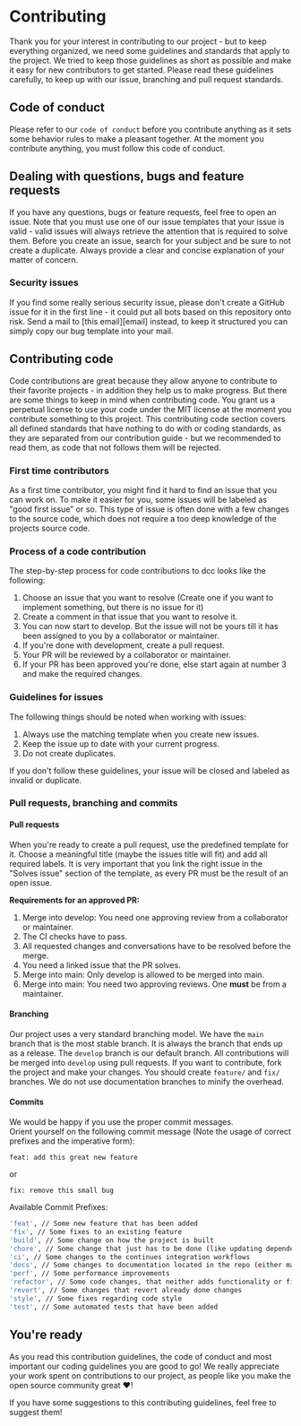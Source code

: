 # Contributing

Thank you for your interest in contributing to our project - but to keep everything organized, we need some guidelines
and standards that apply to the project.
We tried to keep those guidelines as short as possible and make it easy for new contributors to get started. Please read
these guidelines carefully, to keep up with our issue, branching and pull request standards.

## Code of conduct

Please refer to our `code of conduct` before you contribute anything as it sets
some behavior rules to make a pleasant together. At the moment you contribute anything, you must follow this code of
conduct.

## Dealing with questions, bugs and feature requests

If you have any questions, bugs or feature requests, feel free to open an issue.
Note that you must use one of our issue templates that your issue is valid - valid issues will always retrieve the
attention that is required to solve them.
Before you create an issue, search for your subject and be sure to not create a duplicate. Always provide a clear and
concise explanation of your matter of concern.

### Security issues

If you find some really serious security issue, please don't create a GitHub issue for it in the first line - it could
put all bots based on this repository onto risk.
Send a mail to [this email][email] instead, to keep it structured you can simply copy our bug template into your
mail.

## Contributing code

Code contributions are great because they allow anyone to contribute to their favorite projects - in addition they help
us to make progress. But there are some things to keep in mind when contributing code. You grant us a perpetual license
to use your code under the MIT license at the moment you contribute something to this project. This contributing code
section covers all defined standards that have nothing to do with or coding standards, as they are separated from our
contribution guide - but we recommended to read them, as code that not follows them will be rejected.

### First time contributors

As a first time contributor, you might find it hard to find an issue that you can work on. To make it easier for you,
some issues will be labeled as "good first issue" or so.
This type of issue is often done with a few changes to the source code, which does not require a too deep knowledge of
the projects source code.

### Process of a code contribution

The step-by-step process for code contributions to dcc looks like the following:

1. Choose an issue that you want to resolve (Create one if you want to implement something, but there is no issue for
   it)
2. Create a comment in that issue that you want to resolve it.
3. You can now start to develop. But the issue will not be yours till it has been assigned to you by a collaborator or
   maintainer.
4. If you're done with development, create a pull request.
5. Your PR will be reviewed by a collaborator or maintainer.
6. If your PR has been approved you're done, else start again at number 3 and make the required changes.

### Guidelines for issues

The following things should be noted when working with issues:

1. Always use the matching template when you create new issues.
2. Keep the issue up to date with your current progress.
3. Do not create duplicates.

If you don't follow these guidelines, your issue will be closed and labeled as invalid or duplicate.

### Pull requests, branching and commits

#### Pull requests

When you're ready to create a pull request, use the predefined template for it. Choose a meaningful title (maybe the
issues title will fit) and add all required labels.
It is very important that you link the right issue in the "Solves issue" section of the template, as every PR must be
the result of an open issue.

**Requirements for an approved PR:**

1. Merge into develop: You need one approving review from a collaborator or maintainer.
2. The CI checks have to pass.
3. All requested changes and conversations have to be resolved before the merge.
4. You need a linked issue that the PR solves.
5. Merge into main: Only develop is allowed to be merged into main.
6. Merge into main: You need two approving reviews. One **must** be from a maintainer.

#### Branching

Our project uses a very standard branching model. We have the `main` branch that is the most stable branch. It is always
the branch that ends up as a release.
The `develop` branch is our default branch. All contributions will be merged into `develop` using pull requests. If you
want to contribute, fork the project and make your changes. You should create `feature/` and `fix/` branches. We do not
use
documentation branches to minify the overhead.

#### Commits

We would be happy if you use the proper commit messages.  
Orient yourself on the following commit message (Note the usage of correct prefixes and the imperative form):

```
feat: add this great new feature
```

or

```
fix: remove this small bug
```

Available Commit Prefixes:

```bash
'feat', // Some new feature that has been added
'fix', // Some fixes to an existing feature
'build', // Some change on how the project is built
'chore', // Some change that just has to be done (like updating dependencies)
'ci', // Some changes to the continues integration workflows
'docs', // Some changes to documentation located in the repo (either markdown files or code DocBlocks)
'perf', // Some performance improvements
'refactor', // Some code changes, that neither adds functionality or fixes a bug
'revert', // Some changes that revert already done changes
'style', // Some fixes regarding code style
'test', // Some automated tests that have been added
```

## You're ready

As you read this contribution guidelines, the code of conduct and most important our coding guidelines you are good to
go!
We really appreciate your work spent on contributions to our project, as people like you make the open source community
great :heart:!

If you have some suggestions to this contributing guidelines, feel free to suggest them!

<!-- Variables -->

[reportmail]: mailto:security@lazybytez.de
